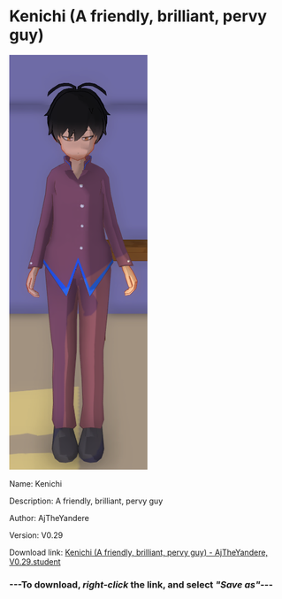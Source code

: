 # Kenichi (A friendly, brilliant, pervy guy)

<img src = "https://raw.githubusercontent.com/Arbiter1223/Daigaku-Gurashi-Custom-Students/master/Students/Files/Kenichi%20(A%20friendly%2C%20brilliant%2C%20pervy%20guy).png">

Name: Kenichi

Description: A friendly, brilliant, pervy guy

Author: AjTheYandere

Version: V0.29

Download link: <a href="https://raw.githubusercontent.com/Arbiter1223/Daigaku-Gurashi-Custom-Students/master/Students/Files/Kenichi%20(A%20friendly%2C%20brilliant%2C%20pervy%20guy)%20-%20AjTheYandere%2C%20V0.29.student">Kenichi (A friendly, brilliant, pervy guy) - AjTheYandere, V0.29.student</a>

### ---**To download, _right-click_ the link, and select _"Save as"_**---
